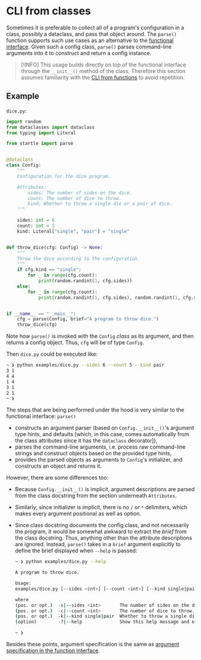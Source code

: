 # CLI from classes

Sometimes it is preferable to collect all of a program's configuration
in a class, possibly a dataclass, and pass that object around.
The `parse()` function supports such use cases as an alternative to the
[functional interface](/function-interface).
Given such a config class, `parse()` parses command-line arguments into it to construct
and return a config instance.

> [!INFO]
This usage builds directly on top of the functional interface
through the `__init__()` method of the class. Therefore this section assumes
familiarity with the [CLI from functions](/function-interface) to avoid
repetition.

## Example

`dice.py`:

```python
import random
from dataclasses import dataclass
from typing import Literal

from startle import parse


@dataclass
class Config:
    """
    Configuration for the dice program.

    Attributes:
        sides: The number of sides on the dice.
        count: The number of dice to throw.
        kind: Whether to throw a single die or a pair of dice.
    """

    sides: int = 6
    count: int = 1
    kind: Literal["single", "pair"] = "single"


def throw_dice(cfg: Config) -> None:
    """
    Throw the dice according to the configuration.
    """
    if cfg.kind == "single":
        for _ in range(cfg.count):
            print(random.randint(1, cfg.sides))
    else:
        for _ in range(cfg.count):
            print(random.randint(1, cfg.sides), random.randint(1, cfg.sides))


if __name__ == "__main__":
    cfg = parse(Config, brief="A program to throw dice.")
    throw_dice(cfg)
```

Note how `parse()` is invoked with the `Config` _class_ as its argument, and
then returns a config object. Thus, `cfg` will be of type `Config`.

Then `dice.py` could be executed like:

```bash
~ ❯ python examples/dice.py --sides 6 --count 5 --kind pair
3 1
4 4
1 4
3 1
2 1
~ ❯
```

The steps that are being performed under the hood is very similar to the functional interface:
`parse()`
- constructs an argument parser (based on `Config.__init__()`'s argument type hints, and defaults
  [which, in this case, comes automatically from the class attributes since it has the `dataclass`
   decorator]),
- parses the command-line arguments, i.e. process raw command-line strings and construct objects
  based on the provided type hints,
- provides the parsed objects as arguments to `Config`'s initializer, and constructs an object
  and returns it.

However, there are some differences too:
- Because `Config.__init__()` is implicit, argument descriptions are parsed from the class docstring
  from the section underneath `Attributes`.
- Similarly, since initializer is implicit, there is no `/` or `*` delimiters, which makes every
  argument positional as well as option.
- Since class docstring documents the config class, and not necessarily the program, it would be somewhat
  awkward to extract the _brief_ from the class docstring. Thus, anything other than the attribute
  descriptions are ignored. Instead, `parse()` takes in a `brief` argument explicitly to define the
  brief displayed when `--help` is passed:

  ```bash
  ~ ❯ python examples/dice.py --help

  A program to throw dice.

  Usage:
  examples/dice.py [--sides <int>] [--count <int>] [--kind single|pair]

  where
  (pos. or opt.)  -s|--sides <int>       The number of sides on the dice. (default: 6)
  (pos. or opt.)  -c|--count <int>       The number of dice to throw. (default: 1)
  (pos. or opt.)  -k|--kind single|pair  Whether to throw a single die or a pair of dice. (default: single)
  (option)        -?|--help              Show this help message and exit.

  ~ ❯
  ```

Besides these points, argument specification is the same as
[argument specification in the function interface](/function-interface#argument-specification).
